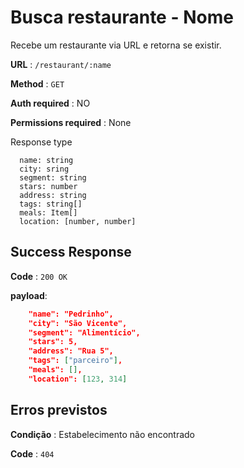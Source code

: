 # Busca restaurante - Nome

Recebe um restaurante via URL e retorna se existir.

**URL** : `/restaurant/:name`

**Method** : `GET`

**Auth required** : NO

**Permissions required** : None

Response type
```
  name: string
  city: sring
  segment: string
  stars: number
  address: string
  tags: string[]
  meals: Item[]
  location: [number, number]  
```

## Success Response

**Code** : `200 OK`

**payload**: 
```json
    "name": "Pedrinho",
    "city": "São Vicente",
    "segment": "Alimentício",
    "stars": 5,
    "address": "Rua 5",
    "tags": ["parceiro"],
    "meals": [],
    "location": [123, 314]
```

## Erros previstos

**Condição** : Estabelecimento não encontrado

**Code** : `404`
